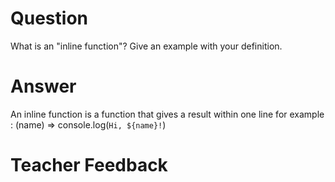 # Question
What is an "inline function"? Give an example with your definition.

# Answer
An inline function is a function that gives a result within one line for example :
(name) => console.log(`Hi, ${name}!`)

# Teacher Feedback